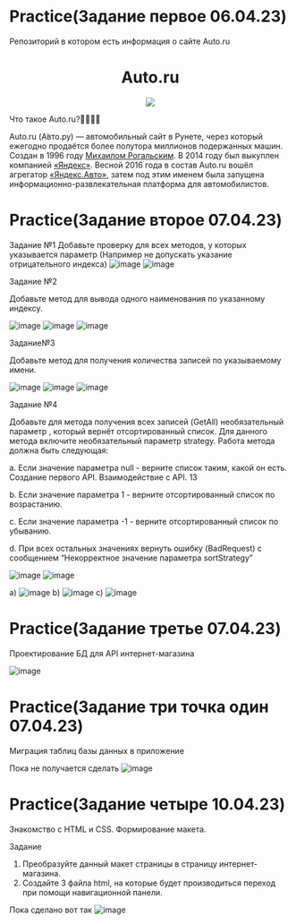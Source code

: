 # Practice(Задание первое 06.04.23)
Репозиторий в котором есть информация о сайте Auto.ru
<h1 align="center">Auto.ru</h1> 
<div align="center">

<img src="https://auto.ru/static/img/social/auto_logo_1200x900.jpg"/>
</div>

Что такое Auto.ru?🤷‍♂️🤷‍♀️


Auto.ru (А́вто.ру) — автомобильный сайт в Рунете, через который ежегодно продаётся более полутора миллионов подержанных машин. Создан в 1996 году [Михаилом Рогальским](https://ru.wikipedia.org/wiki/%D0%A0%D0%BE%D0%B3%D0%B0%D0%BB%D1%8C%D1%81%D0%BA%D0%B8%D0%B9,_%D0%9C%D0%B8%D1%85%D0%B0%D0%B8%D0%BB_%D0%9B%D1%8C%D0%B2%D0%BE%D0%B2%D0%B8%D1%87). В 2014 году был выкуплен компанией [«Яндекс»](https://ru.wikipedia.org/wiki/%D0%AF%D0%BD%D0%B4%D0%B5%D0%BA%D1%81). Весной 2016 года в состав Auto.ru вошёл агрегатор [«Яндекс.Авто»](https://ru.wikipedia.org/wiki/%D0%AF%D0%BD%D0%B4%D0%B5%D0%BA%D1%81.%D0%90%D0%B2%D1%82%D0%BE), затем под этим именем была запущена информационно-развлекательная платформа для автомобилистов.



# Practice(Задание второе 07.04.23)
Задание №1
Добавьте проверку для всех методов, у которых указывается параметр
(Например не допускать указание отрицательного индекса)
![image](https://user-images.githubusercontent.com/130033819/230927394-122aaadd-0c7e-47f1-8151-7db25ef36cdf.png)
![image](https://user-images.githubusercontent.com/130033819/230927511-6cbb4f9f-2690-4cb1-ab17-76f013866424.png)


Задание №2

Добавьте метод для вывода одного наименования по указанному индексу.

![image](https://user-images.githubusercontent.com/130033819/230927816-9e554590-506c-4925-9b95-107129c7e704.png)
![image](https://user-images.githubusercontent.com/130033819/230927940-87879150-a5ed-44a1-892e-34bb5cd6d701.png)
![image](https://user-images.githubusercontent.com/130033819/230928024-532f17e6-feff-4613-ad39-a371ef19dc6a.png)

Задание№3

Добавьте метод для получения количества записей по указываемому имени.

![image](https://user-images.githubusercontent.com/130033819/230928509-3304c10f-0b62-4255-9f2c-daf2f483562c.png)
![image](https://user-images.githubusercontent.com/130033819/230928650-1f2abd18-bee3-4f4a-8f30-45936659776d.png)
![image](https://user-images.githubusercontent.com/130033819/230929460-dd5eaba9-39dc-4a77-85c1-a1b70ea5c09e.png)


Задание №4

Добавьте для метода получения всех записей (GetAll) необязательный
параметр , который вернёт отсортированный список. Для данного метода
включите необязательный параметр strategy. Работа метода должна быть
следующая:

a. Если значение параметра null - верните список таким, какой он есть.
Создание первого API. Взаимодействие с API. 13

b. Если значение параметра 1 - верните отсортированный список по
возрастанию.

c. Если значение параметра -1 - верните отсортированный список по
убыванию.

d. При всех остальных значениях вернуть ошибку (BadRequest) с
сообщением “Некорректное значение параметра sortStrategy”


![image](https://user-images.githubusercontent.com/130033819/230930870-c8a15124-5037-4a96-917f-eecf118f1354.png)
![image](https://user-images.githubusercontent.com/130033819/230930244-6de968b0-894d-41e5-8abf-3230181dff88.png)

a) ![image](https://user-images.githubusercontent.com/130033819/230930359-1cf920cf-9695-42fe-8612-4616d046d19f.png)
b) ![image](https://user-images.githubusercontent.com/130033819/230930990-aa249aaa-e0fb-47d9-b016-0eb6a573ac57.png)
c) ![image](https://user-images.githubusercontent.com/130033819/230931100-388854af-8642-4101-a6b2-3c9e9d20eeab.png)



# Practice(Задание третье 07.04.23)

Проектирование БД для API интернет-магазина

![image](https://user-images.githubusercontent.com/130033819/230933096-e3624300-e96f-441a-8cd6-0e8db36db820.png)


# Practice(Задание три точка один 07.04.23)

Миграция таблиц базы данных в приложение

Пока не получается сделать ![image](https://user-images.githubusercontent.com/130033819/230940459-cc21e5ac-2347-4d5c-8fd5-e0ae8eebabf2.png)







# Practice(Задание четыре 10.04.23)

Знакомство с HTML и CSS. Формирование макета.

Задание
1. Преобразуйте данный макет страницы в страницу интернет-магазина.
2. Создайте 3 файла html, на которые будет производиться переход при помощи навигационной панели.

Пока сделано вот так ![image](https://user-images.githubusercontent.com/130033819/230955286-4ba9d0c1-b5ab-4717-a60d-83d9b1e29a19.png)
